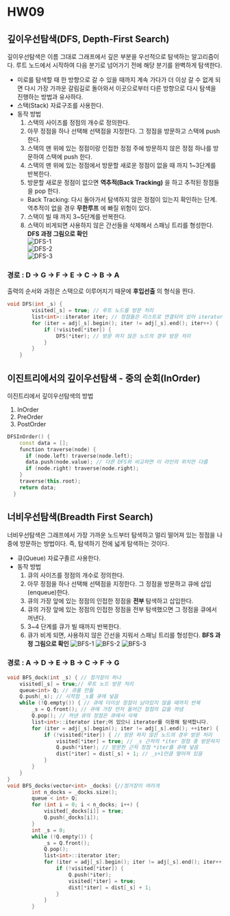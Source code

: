 # HW09
## 깊이우선탐색(DFS, Depth-First Search) 
깊이우선탐색은 이름 그대로 그래프에서 깊은 부분을 우선적으로 탐색하는 알고리즘이다. 루트 노드에서 시작하여 다음 분기로 넘어가기 전에 해당 분기를 완벽하게 탐색한다.  
- 미로를 탐색할 때 한 방향으로 갈 수 있을 때까지 계속 가다가 더 이상 갈 수 없게 되면 다시 가장 가까운 갈림길로 돌아와서 이곳으로부터 다른 방향으로 다시 탐색을 진행하는 방법과 유사하다.  
- 스택(Stack) 자료구조를 사용한다.
- 동작 방법
  1. 스택의 사이즈를 정점의 개수로 정의한다. 
  2. 아무 정점을 하나 선택해 선택점을 지정한다. 그 정점을 방문하고 스택에 push 한다.
  3. 스택의 맨 위에 있는 정점이랑 인접한 정점 주에 방문하지 않은 정점 하나를 방문하여 스택에 push 한다. 
  4. 스택의 맨 위에 있는 정점에서 방문할 새로운 정점이 없을 때 까지 1~3단계를 반복한다.
  5. 방문할 새로운 정점이 없으면 __역추적(Back Tracking)__ 을 하고 추적된 정점들을 pop 한다.
    - Back Tracking: 다시 돌아가서 탐색하지 않은 정점이 있는지 확인하는 단계. 역추적이 없을 경우 __무한루프__ 에 빠질 위험이 있다. 
  7. 스택이 빌 때 까지 3~5단계를 반복한다.
  8. 스택이 비게되면 사용하지 않은 간선들을 삭제해서 스패닝 트리를 형성한다. 
__DFS 과정 그림으로 확인__   
![DFS-1](HW09-10.jpg)  
![DFS-2](HW09-11.jpg)  
![DFS-3](HW09-12.jpg)  
### 경로 : D → G → F → E → C → B → A   
출력의 순서와 과정은 스택으로 이루어지기 때문에 __후입선출__ 의 형식을 띈다. 
```C++
void DFS(int _s) {
		visited[_s] = true; // 루트 노드를 방문 처리
		list<int>::iterator iter; // 정점들은 리스트로 연결되어 있어 iterator를 이용해 탐색
		for (iter = adj[_s].begin(); iter != adj[_s].end(); iter++) {
			if (!visited[*iter]) {
				DFS(*iter); // 방문 하지 않은 노드의 경우 방문 처리
			}
		}
	}
```
## 이진트리에서의 깊이우선탐색 - 중의 순회(InOrder)
이진트리에서 깊이우선탐색의 방법
1. InOrder
2. PreOrder
3. PostOrder
```C++
DFSInOrder() {
    const data = [];
    function traverse(node) {
      if (node.left) traverse(node.left);
      data.push(node.value); // 다른 DFS와 비교하면 이 라인의 위치만 다름
      if (node.right) traverse(node.right);
    }
    traverse(this.root);
    return data;
  }
```
## 너비우선탐색(Breadth First Search)
너비우선탐색은 그래프에서 가장 가까운 노드부터 탐색하고 멀리 떨어져 있는 정점을 나중에 방문하는 방법이다. 즉, 탐색하기 전에 넓게 탐색하는 것이다. 
- 큐(Queue) 자료구졸르 사용한다.
- 동작 방법
  1. 큐의 사이즈를 정점의 개수로 정의한다.
  2. 아무 정점을 하나 선택해 선택점을 지정한다. 그 정점을 방문하고 큐에 삽입(enqueue)한다.
  3. 큐의 가장 앞에 있는 정점의 인접한 정점을 __전부__  탐색하고 삽입한다.
  4. 큐의 가장 앞에 있는 정점의 인접한 정점을 전부 탐색했으면 그 정점을 큐에서 꺼낸다.
  5. 3~4 단계를 큐가 빌 때까지 반복한다.
  6. 큐가 비게 되면, 사용하지 않은 간선을 지워서 스패닝 트리를 형성한다. 
__BFS 과정 그림으로 확인__
![BFS-1](HW09-13.jpg)
![BFS-2](HW09-14.jpg)
![BFS-3](HW09-15.jpg)
### 경로 : A → D → E → B → C → F → G   
```C++
void BFS_dock(int _s) { // 정거장이 하나 
	visited[_s] = true;// 루트 노드 방문 처리 
	queue<int> Q; // 큐를 만듦
	Q.push(_s); // 시작점 _s를 큐에 넣음 
	while (!Q.empty()) { // 큐에 더이상 정점이 남아있지 않을 때까지 반복
		_s = Q.front(); // 큐에 가장 먼저 들어간 정점의 값을 꺼냄
		Q.pop(); // 꺼낸 큐의 정점은 큐에서 삭제 
		list<int>::iterator iter;어 있으니 iterator를 이용해 탐색합니다. 
		for (iter = adj[_s].begin(); iter != adj[_s].end(); ++iter) {
			if (!visited[*iter]) { // 방문 하지 않은 노드의 경우 방문 처리
				visited[*iter] = true; // _s 근처의 *iter 정점 중 방문하지 않은 경우 방문
				Q.push(*iter); // 방문한 근처 정점 *iter를 큐에 넣음
				dist[*iter] = dist[_s] + 1; // _s+1만큼 떨어져 있음
			}
		}
	}
}
void BFS_docks(vector<int> _docks) {//정거장이 여러개
		int n_docks = _docks.size();
		queue < int> Q;
		for (int i = 0; i < n_docks; i++) {
			visited[_docks[i]] = true;
			Q.push(_docks[i]);
		}
		int _s = 0;
		while (!Q.empty()) {
			_s = Q.front();
			Q.pop();
			list<int>::iterator iter;
			for (iter = adj[_s].begin(); iter != adj[_s].end(); iter++) {
				if (!visited[*iter]) {
					Q.push(*iter);
					visited[*iter] = true;
					dist[*iter] = dist[_s] + 1;
				}
			}
		}
		
```
